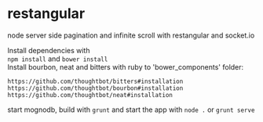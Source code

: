 restangular
===========

node server side pagination and infinite scroll with restangular and socket.io

Install dependencies with <br>
```npm install``` and ```bower install``` <br>
Install bourbon, neat and bitters with ruby to 'bower_components' folder:<br>

```https://github.com/thoughtbot/bitters#installation```<br>
```https://github.com/thoughtbot/bourbon#installation```<br>
```https://github.com/thoughtbot/neat#installation```<br>

start mognodb, build with ```grunt``` and start the app with ```node .``` or ```grunt serve```
